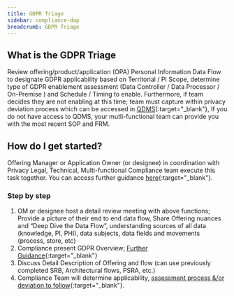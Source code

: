 ```yaml
---
title: GDPR Triage
sidebar: compliance-dap
breadcrumb: GDPR Triage
---
```


## What is the GDPR Triage

Review offering/product/application (OPA) Personal Information Data Flow to designate GDPR applicability based on Territorial / PI Scope, determine type of GDPR enablement assessment (Data Controller / Data Processor / On-Premise ) and Schedule / Timing to enable.  Furthermore, if team decides they are not enabling at this time; team must capture within privacy deviation process which can be accessed in [QDMS](https://lsgrcoe-csfe-1.ibmcloud.com/OTCS/cs.exe?func=ll&objaction=overview&objid=21933324){:target="_blank"}, If you do not have access to QDMS, your mutli-functional team can provide you with the most recent SOP and FRM.

## How do I get started?
Offering Manager or Application Owner (or designee) in coordination with Privacy Legal, Technical, Multi-functional Compliance team execute this task together. You can access further guidance [here](https://ibm.ent.box.com/file/337924960962){:target="_blank"}.

### Step by step
1. OM or designee host a detail review meeting with above functions; Provide a  picture of their end to end data flow, Share Offering nuances and “Deep Dive the Data Flow”, understanding sources of all data (knowledge, PI, PHI), data subjects, data fields and movements (process, store, etc)
2. Compliance present GDPR Overview; [Further Guidance](https://ibm.ent.box.com/file/309483161912){:target="_blank"}
3. Discuss Detail Description of Offering and flow (can use previously completed SRB, Architectural flows, PSRA, etc.)
4. Compliance Team will determine applicability, [assessment process &/or deviation to follow](https://ibm.ent.box.com/file/389198578289){:target="_blank"}.
